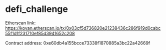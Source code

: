 # defi_challenge

Etherscan link: https://kovan.etherscan.io/tx/0x03cf5d736820e21238436c286f919d0cabc55f1d1f231710ef85d3941652c208



Contract address: 0xe60db4a155bcce73338f1870885a3bc22a42669f
